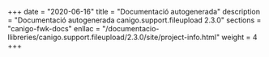 +++
date        = "2020-06-16"
title       = "Documentació autogenerada"
description = "Documentació autogenerada canigo.support.fileupload 2.3.0"
sections    = "canigo-fwk-docs"
enllac		= "/documentacio-llibreries/canigo.support.fileupload/2.3.0/site/project-info.html"
weight      = 4
+++
